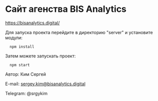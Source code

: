 <h1>Сайт агенства BIS Analytics</h1>

https://bisanalytics.digital/

Для запуска проекта перейдите в директорию "server" и установите модули:
```
  npm install
```


Затем можете запускать проект:
```
  npm start
```

<p>Автор: Ким Сергей</p>
<p>E-mail: <a href="mailto:sergey.kim@bisanalytics.digital">sergey.kim@bisanalytics.digital</a></p>
<p>Telegram: @srgykim</p>
